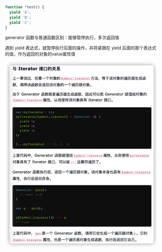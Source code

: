 ```javascript
function *test() {
  yield 'A';
  yield 'B';
  yield 'C';
}
```

generator 函数与普通函数区别：能够暂停执行，多次返回值

遇到 yield 表达式，就暂停执行后面的操作，并将紧跟在 yield 后面的那个表达式的值，作为返回的对象的value属性值



![picture 1](./images/3e95f6e1731b9694eb9f0fb9ccd9119e0c782cd1278183af2d2317d064dff7e7.png)  

